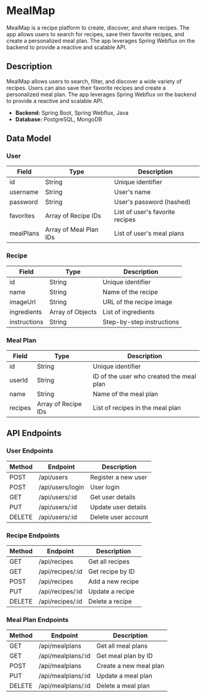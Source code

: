 # MealMap

MealMap is a recipe platform to create, discover, and share recipes. The app allows users to search for recipes, save their favorite recipes, and create a personalized meal plan. 
The app leverages Spring Webflux on the backend to provide a reactive and scalable API.

## Description

MealMap allows users to search, filter, and discover a wide variety of recipes. Users can also save their favorite recipes and create a personalized meal plan. 
The app leverages Spring Webflux on the backend to provide a reactive and scalable API.

- **Backend:** Spring Boot, Spring Webflux, Java
- **Database:** PostgreSQL, MongoDB

## Data Model

### User

| Field           | Type                | Description                  |
|-----------------|---------------------|------------------------------|
| id              | String              | Unique identifier            |
| username        | String              | User's name                  |
| password        | String              | User's password (hashed)     |
| favorites       | Array of Recipe IDs | List of user's favorite recipes |
| mealPlans       | Array of Meal Plan IDs | List of user's meal plans |

### Recipe

| Field           | Type                | Description                  |
|-----------------|---------------------|------------------------------|
| id              | String              | Unique identifier            |
| name            | String              | Name of the recipe           |
| imageUrl        | String              | URL of the recipe image      |
| ingredients     | Array of Objects    | List of ingredients          |
| instructions    | String              | Step-by-step instructions    |

### Meal Plan

| Field           | Type                | Description                  |
|-----------------|---------------------|------------------------------|
| id              | String              | Unique identifier            |
| userId          | String              | ID of the user who created the meal plan |
| name            | String              | Name of the meal plan        |
| recipes         | Array of Recipe IDs | List of recipes in the meal plan |

## API Endpoints

### User Endpoints

| Method | Endpoint              | Description           |
|--------|-----------------------|-----------------------|
| POST   | /api/users            | Register a new user    |
| POST   | /api/users/login      | User login             |
| GET    | /api/users/:id        | Get user details       |
| PUT    | /api/users/:id        | Update user details    |
| DELETE | /api/users/:id        | Delete user account    |

### Recipe Endpoints

| Method | Endpoint              | Description           |
|--------|-----------------------|-----------------------|
| GET    | /api/recipes          | Get all recipes        |
| GET    | /api/recipes/:id      | Get recipe by ID       |
| POST   | /api/recipes          | Add a new recipe       |
| PUT    | /api/recipes/:id      | Update a recipe        |
| DELETE | /api/recipes/:id      | Delete a recipe        |

### Meal Plan Endpoints

| Method | Endpoint              | Description           |
|--------|-----------------------|-----------------------|
| GET    | /api/mealplans        | Get all meal plans     |
| GET    | /api/mealplans/:id    | Get meal plan by ID    |
| POST   | /api/mealplans        | Create a new meal plan |
| PUT    | /api/mealplans/:id    | Update a meal plan     |
| DELETE | /api/mealplans/:id    | Delete a meal plan     |
